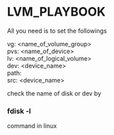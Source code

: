 # LVM_PLAYBOOK

All you need is to set the followings

vg: <name_of_volume_group>  
pvs: <name_of_device>  
lv: <name_of_logical_volume>  
dev: <device_name>  
path: <folder name and path>  
src: <device_name>  

check the name of disk or dev by 
### fdisk -l
command in linux
